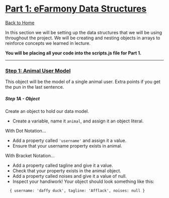 # [Part 1: eFarmony Data Structures](id:pt1)
[Back to Home](https://github.com/bgando/JS102)

In this section we will be setting up the data structures that we will be using throughout the project. We will be creating and nesting objects in arrays to reinforce concepts we learned in lecture.

**You will be placing all your code into the scripts.js file for Part 1.** 

---

### [Step 1: Animal User Model](id:model) 
This object will be the model of a single animal user. Extra points if you get the pun in the last sentence.

##### Step 1A - Object
Create an object to hold our data model.

- Create a variable, name it `animal`, and assign it an object literal.

With Dot Notation…

- Add a property called `'username'` and assign it a value.
- Ensure that your username property exists in animal.

With Bracket Notation…

- Add a property called tagline and give it a value.
- Check that your property exists in the animal object.
- Add a property called noises and give it a value of null.
- Inspect your handiwork! Your object should look something like this:
``` 
  { username: 'daffy duck', tagline: 'Afflack', noises: null }
  ```
